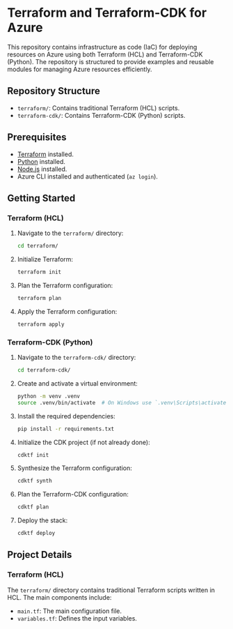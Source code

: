 # Terraform and Terraform-CDK for Azure


This repository contains infrastructure as code (IaC) for deploying resources on Azure using both Terraform (HCL) and Terraform-CDK (Python). The repository is structured to provide examples and reusable modules for managing Azure resources efficiently.

## Repository Structure

- `terraform/`: Contains traditional Terraform (HCL) scripts.
- `terraform-cdk/`: Contains Terraform-CDK (Python) scripts.

## Prerequisites

- [Terraform](https://www.terraform.io/downloads.html) installed.
- [Python](https://www.python.org/downloads/) installed.
- [Node.js](https://nodejs.org/en/download/) installed.
- Azure CLI installed and authenticated (`az login`).

## Getting Started

### Terraform (HCL)

1. Navigate to the `terraform/` directory:
    ```sh
    cd terraform/
    ```

2. Initialize Terraform:
    ```sh
    terraform init
    ```

3. Plan the Terraform configuration:
    ```sh
    terraform plan
    ```

4. Apply the Terraform configuration:
    ```sh
    terraform apply
    ```

### Terraform-CDK (Python)

1. Navigate to the `terraform-cdk/` directory:
    ```sh
    cd terraform-cdk/
    ```

2. Create and activate a virtual environment:
    ```sh
    python -m venv .venv
    source .venv/bin/activate  # On Windows use `.venv\Scripts\activate`
    ```

3. Install the required dependencies:
    ```sh
    pip install -r requirements.txt
    ```

4. Initialize the CDK project (if not already done):
    ```sh
    cdktf init
    ```

5. Synthesize the Terraform configuration:
    ```sh
    cdktf synth
    ```

6. Plan the Terraform-CDK configuration:
    ```sh
    cdktf plan
    ```

7. Deploy the stack:
    ```sh
    cdktf deploy
    ```

## Project Details

### Terraform (HCL)

The `terraform/` directory contains traditional Terraform scripts written in HCL. The main components include:

- `main.tf`: The main configuration file.
- `variables.tf`: Defines the input variables.